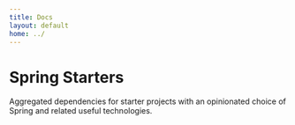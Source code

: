 ```yaml
---
title: Docs
layout: default
home: ../
---
```



# Spring Starters

Aggregated dependencies for starter projects with an opinionated
choice of Spring and related useful technologies.
